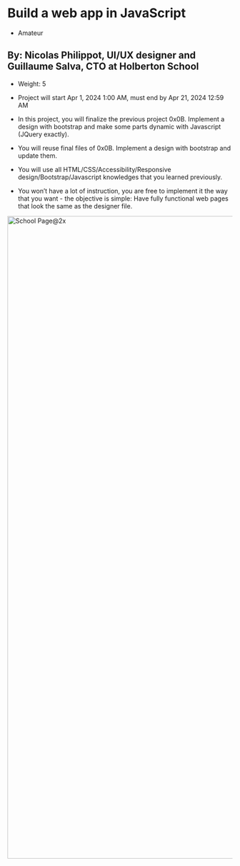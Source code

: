 # Build a web app in JavaScript
 - Amateur
 ## By: Nicolas Philippot, UI/UX designer and Guillaume Salva, CTO at Holberton School
 - Weight: 5
 - Project will start Apr 1, 2024 1:00 AM, must end by Apr 21, 2024 12:59 AM
 - In this project, you will finalize the previous project 0x0B. Implement a design with bootstrap and make some parts dynamic with Javascript (JQuery exactly).

 - You will reuse final files of 0x0B. Implement a design with bootstrap and update them.

 - You will use all HTML/CSS/Accessibility/Responsive design/Bootstrap/Javascript knowledges that you learned previously.

 - You won’t have a lot of instruction, you are free to implement it the way that you want - the objective is simple: Have fully functional web pages that look the same as the designer file.
<img width="1440" alt="School Page@2x" src="https://user-images.githubusercontent.com/99405314/214813473-9479bb71-d038-4779-b0d8-aa925b58302d.png">